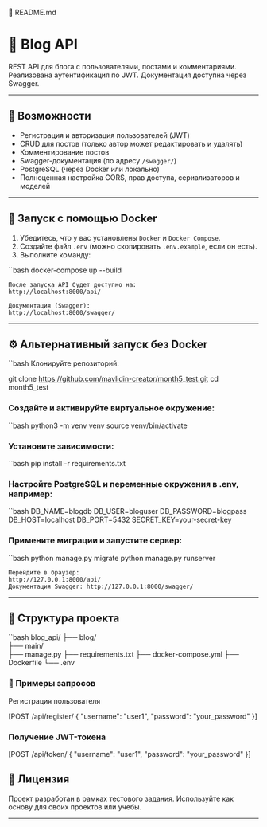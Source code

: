 📘 README.md

# 📝 Blog API

REST API для блога с пользователями, постами и комментариями. Реализована аутентификация по JWT. Документация доступна через Swagger.

---

## 🚀 Возможности

- Регистрация и авторизация пользователей (JWT)
- CRUD для постов (только автор может редактировать и удалять)
- Комментирование постов
- Swagger-документация (по адресу `/swagger/`)
- PostgreSQL (через Docker или локально)
- Полноценная настройка CORS, прав доступа, сериализаторов и моделей

---

## 🐳 Запуск с помощью Docker

1. Убедитесь, что у вас установлены `Docker` и `Docker Compose`.
2. Создайте файл `.env` (можно скопировать `.env.example`, если он есть).
3. Выполните команду:

``bash
docker-compose up --build

    После запуска API будет доступно на:
    http://localhost:8000/api/

    Документация (Swagger):
    http://localhost:8000/swagger/

---

## ⚙️ Альтернативный запуск без Docker

``bash
    Клонируйте репозиторий:

git clone https://github.com/mavlidin-creator/month5_test.git
cd month5_test

### Создайте и активируйте виртуальное окружение:

``bash
python3 -m venv venv
source venv/bin/activate

### Установите зависимости:

``bash
pip install -r requirements.txt

### Настройте PostgreSQL и переменные окружения в .env, например:

``bash
DB_NAME=blogdb
DB_USER=bloguser
DB_PASSWORD=blogpass
DB_HOST=localhost
DB_PORT=5432
SECRET_KEY=your-secret-key

### Примените миграции и запустите сервер:

``bash
python manage.py migrate
python manage.py runserver

    Перейдите в браузер:
    http://127.0.0.1:8000/api/
    Документация Swagger: http://127.0.0.1:8000/swagger/

---


## 📁 Структура проекта

``bash
blog_api/
├── blog/                
├── main/                 
├── manage.py
├── requirements.txt
├── docker-compose.yml
├── Dockerfile
└── .env

### 🧪 Примеры запросов

Регистрация пользователя

[POST /api/register/
{
    "username": "user1",
    "password": "your_password"
}]

### Получение JWT-токена

[POST /api/token/
{
    "username": "user1",
    "password": "your_password"
}]

## 📄 Лицензия

Проект разработан в рамках тестового задания. Используйте как основу для своих проектов или учебы.

---


